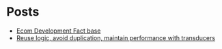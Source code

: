# Posts

 - [Ecom Development Fact base](/posts/head/ecom-fact-base.html)
 - [Reuse logic, avoid duplication, maintain performance with transducers](/posts/head/transducers.html)